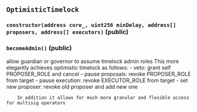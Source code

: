 ## `OptimisticTimelock`






### `constructor(address core_, uint256 minDelay, address[] proposers, address[] executors)` (public)





### `becomeAdmin()` (public)

allow guardian or governor to assume timelock admin roles
        This more elegantly achieves optimistic timelock as follows:
        - veto: grant self PROPOSER_ROLE and cancel
        - pause proposals: revoke PROPOSER_ROLE from target
        - pause execution: revoke EXECUTOR_ROLE from target
        - set new proposer: revoke old proposer and add new one

        In addition it allows for much more granular and flexible access for multisig operators






